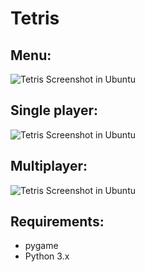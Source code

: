 # Tetris

Menu:
-------------
![Tetris Screenshot in Ubuntu](https://i.imgur.com/Hp2IDcm.png)

Single player:
-------------
![Tetris Screenshot in Ubuntu](https://i.imgur.com/0206UnX.png)

Multiplayer:
-------------
![Tetris Screenshot in Ubuntu](https://i.imgur.com/pS5t67W.png)

Requirements:
------------
- pygame
- Python 3.x
